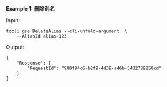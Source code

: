 **Example 1: 删除别名**



Input: 

```
tccli gse DeleteAlias --cli-unfold-argument  \
    --AliasId alias-123
```

Output: 
```
{
    "Response": {
        "RequestId": "980f94c6-b2f9-4d39-a46b-5402789258cd"
    }
}
```

